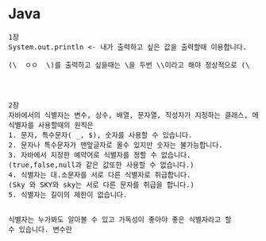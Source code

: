 # Java
<pre>
1장
System.out.println <- 내가 출력하고 싶은 값을 출력할때 이용합니다.

(\  ㅇㅇ  \)를 출력하고 싶을때는 \을 두번 \\이라고 해야 정상적으로 (\  ㅇㅇ  \) 출력할 수 있습니다.
</pre>
<br>
<pre> 
2장 
자바에서의 식별자는 변수, 상수, 배열, 문자열, 작성자가 지정하는 클래스, 메소드를 구분할 수 있는 이름을 뜻합니다.
식별자를 사용할때의 원칙은
1. 문자, 특수문자( _, $), 숫자를 사용할 수 있습니다.
2. 문자나 특수문자가 맨앞글자로 올수 있지만 숫자는 불가능합니다.
3. 자바에서 지정한 예약어로 식별자를 정할 수 없습니다.
(true,false,null과 같은 값또한 사용할 수 없습니다.)
4. 식별자는 대.소문자를 서로 다른 식별자로 취급합니다.
(Sky 와 SKY와 sky는 서로 다른 문자를 취급을 합니다.)
5. 식별자는 길이의 제한이 없습니다.

식별자는 누가봐도 알아볼 수 있고 가독성이 좋아야 좋은 식별자라고 할 수 있습니다.
변수란 
</pre>
